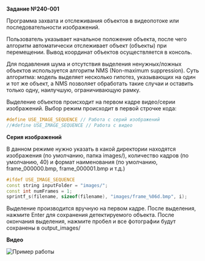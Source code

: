 **Задание №240-001**

Программа захвата и отслеживания объектов в видеопотоке или последовательности изображений.

Пользователь указывает начальное положение объекта, после чего алгоритм автоматически отслеживает объект (объекты) при перемещении. Вывод координат объектов осуществляется в консоль.

Для подавления шума и отсутствия выделения ненужных/ложных объектов используется алгоритм NMS (Non-maximum suppression).
Суть алгоритма: модель выделяет несколько гипотез, указывающих на один и тот же объект, а NMS позволяет обработать такие случаи и оставить только одну, наилучшую, ограничивающую рамку.

Выделение объектов происходит на первом кадре видео/серии изображений. Выбор режим происходит в первой строчке кода:
```cpp
#define USE_IMAGE_SEQUENCE // Работа с серий изображений 
//#define USE_IMAGE_SEQUENCE // Работа с видео
```
**Серия изображений**

В данном режиме нужно указать в какой директории находятся изображения (по умолчанию, папка images/), количество кадров (по умолчанию, 40) и формат наименования (по умолчанию, frame_000000.bmp, frame_000001.bmp и т.д.)
```cpp
#ifdef USE_IMAGE_SEQUENCE
const string inputFolder = "images/";
const int numFrames = 1;
sprintf_s(filename, sizeof(filename), "images/frame_%06d.bmp", i);
```
Выделение производится вручную на первом кадре. После выделения, нажмите Enter для сохранения детектируемого объекта. После окончания выделения, нажмите пробел и все фотографии будут сохранены в output_images/

**Видео**

![**Пример работы**](https://drive.google.com/uc?id=1HfFWhmlkuf4QyBzUByZ2T1fj1k6nvy7-)

